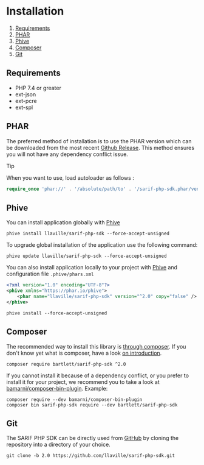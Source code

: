 <!-- markdownlint-disable MD013 -->
# Installation

1. [Requirements](#requirements)
2. [PHAR](#phar)
3. [Phive](#phive)
4. [Composer](#composer)
5. [Git](#git)

## Requirements

* PHP 7.4 or greater
* ext-json
* ext-pcre
* ext-spl

## PHAR

The preferred method of installation is to use the PHAR version which can be downloaded from the most recent
[Github Release][releases]. This method ensures you will not have any dependency conflict issue.

> [!TIP]
> When you want to use, load autoloader as follows :
>
> ```php
> require_once 'phar://' . '/absolute/path/to' . '/sarif-php-sdk.phar/vendor/autoload.php';
> ```

## Phive

You can install application globally with [Phive][phive]

```shell
phive install llaville/sarif-php-sdk --force-accept-unsigned
```

To upgrade global installation of the application use the following command:

```shell
phive update llaville/sarif-php-sdk --force-accept-unsigned
```

You can also install application locally to your project with [Phive][phive] and configuration file `.phive/phars.xml`

```xml
<?xml version="1.0" encoding="UTF-8"?>
<phive xmlns="https://phar.io/phive">
    <phar name="llaville/sarif-php-sdk" version="^2.0" copy="false" />
</phive>
```

```shell
phive install --force-accept-unsigned
```

## Composer

The recommended way to install this library is [through composer][composer].
If you don't know yet what is composer, have a look [on introduction][composer-intro].

```shell
composer require bartlett/sarif-php-sdk ^2.0
```

If you cannot install it because of a dependency conflict, or you prefer to install it for your project, we recommend
you to take a look at [bamarni/composer-bin-plugin][bamarni/composer-bin-plugin]. Example:

```shell
composer require --dev bamarni/composer-bin-plugin
composer bin sarif-php-sdk require --dev bartlett/sarif-php-sdk
```

## Git

The SARIF PHP SDK can be directly used from [GitHub][github-repo] by cloning the repository into a directory of your choice.

```shell
git clone -b 2.0 https://github.com/llaville/sarif-php-sdk.git
```

[releases]: https://github.com/llaville/sarif-php-sdk/releases/
[composer]: https://getcomposer.org
[composer-intro]: http://getcomposer.org/doc/00-intro.md
[bamarni/composer-bin-plugin]: https://github.com/bamarni/composer-bin-plugin
[github-repo]: https://github.com/llaville/sarif-php-sdk.git
[phive]: https://github.com/phar-io/phive

